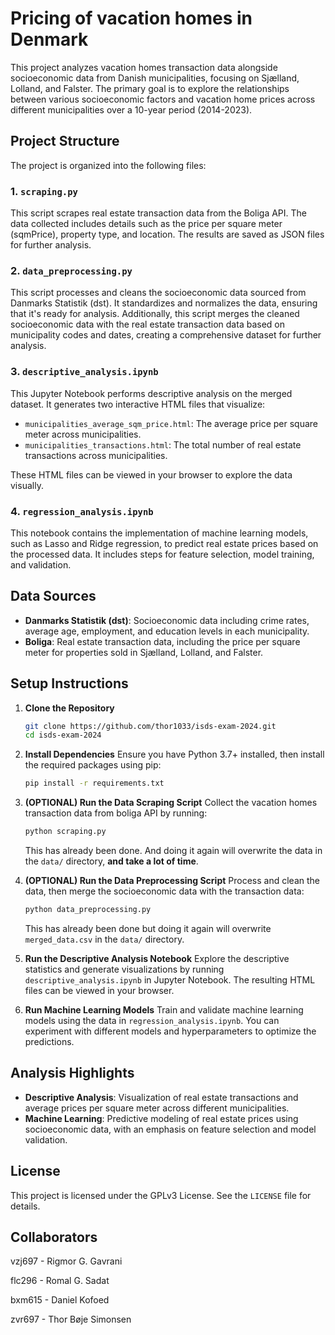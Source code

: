# Pricing of vacation homes in Denmark

This project analyzes vacation homes transaction data alongside socioeconomic data from Danish municipalities, focusing on Sjælland, Lolland, and Falster. The primary goal is to explore the relationships between various socioeconomic factors and vacation home prices across different municipalities over a 10-year period (2014-2023).

## Project Structure

The project is organized into the following files:

### 1. `scraping.py`
This script scrapes real estate transaction data from the Boliga API. The data collected includes details such as the price per square meter (sqmPrice), property type, and location. The results are saved as JSON files for further analysis.

### 2. `data_preprocessing.py`
This script processes and cleans the socioeconomic data sourced from Danmarks Statistik (dst). It standardizes and normalizes the data, ensuring that it's ready for analysis. Additionally, this script merges the cleaned socioeconomic data with the real estate transaction data based on municipality codes and dates, creating a comprehensive dataset for further analysis.

### 3. `descriptive_analysis.ipynb`
This Jupyter Notebook performs descriptive analysis on the merged dataset. It generates two interactive HTML files that visualize:
- `municipalities_average_sqm_price.html`: The average price per square meter across municipalities.
- `municipalities_transactions.html`: The total number of real estate transactions across municipalities.

These HTML files can be viewed in your browser to explore the data visually.

### 4. `regression_analysis.ipynb`
This notebook contains the implementation of machine learning models, such as Lasso and Ridge regression, to predict real estate prices based on the processed data. It includes steps for feature selection, model training, and validation.

## Data Sources

- **Danmarks Statistik (dst)**: Socioeconomic data including crime rates, average age, employment, and education levels in each municipality.
- **Boliga**: Real estate transaction data, including the price per square meter for properties sold in Sjælland, Lolland, and Falster.

## Setup Instructions


1. **Clone the Repository**
   ```bash
   git clone https://github.com/thor1033/isds-exam-2024.git
   cd isds-exam-2024
   ```

2. **Install Dependencies**
   Ensure you have Python 3.7+ installed, then install the required packages using pip:
   ```bash
   pip install -r requirements.txt
   ```

3. **(OPTIONAL) Run the Data Scraping Script**
   Collect the vacation homes transaction data from boliga API by running:
   ```bash
   python scraping.py
   ```
   This has already been done. And doing it again will overwrite the data in the `data/` directory, **and take a lot of time**.

4. **(OPTIONAL) Run the Data Preprocessing Script**
   Process and clean the data, then merge the socioeconomic data with the transaction data:
   ```bash
   python data_preprocessing.py
   ```
   This has already been done but doing it again will overwrite `merged_data.csv` in the `data/` directory.

5. **Run the Descriptive Analysis Notebook**
   Explore the descriptive statistics and generate visualizations by running `descriptive_analysis.ipynb` in Jupyter Notebook. The resulting HTML files can be viewed in your browser.

6. **Run Machine Learning Models**
   Train and validate machine learning models using the data in `regression_analysis.ipynb`. You can experiment with different models and hyperparameters to optimize the predictions.

## Analysis Highlights

- **Descriptive Analysis**: Visualization of real estate transactions and average prices per square meter across different municipalities.
- **Machine Learning**: Predictive modeling of real estate prices using socioeconomic data, with an emphasis on feature selection and model validation.

## License

This project is licensed under the GPLv3 License. See the `LICENSE` file for details.

## Collaborators

vzj697 - Rigmor G. Gavrani

flc296 - Romal G. Sadat

bxm615 - Daniel Kofoed

zvr697 - Thor Bøje Simonsen

